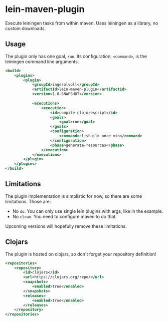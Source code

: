 # lein-maven-plugin
Execute leiningen tasks from within maven. Uses leiningen as a library, no custom downloads.

## Usage

The plugin only has one goal, `run`. Its configuration, `<command>`, is the leiningen command line arguments.

```xml
<build>
    <plugins>
        <plugin>
            <groupId>ingesolvoll</groupId>
            <artifactId>lein-maven-plugin</artifactId>
            <version>1.0-SNAPSHOT</version>
        
            <executions>
                <execution>
                    <id>compile-clojurescript</id>
                    <goals>
                        <goal>run</goal>
                    </goals>
                    <configuration>
                        <command>cljsbuild once min</command>
                    </configuration>
                    <phase>generate-resources</phase>
                </execution>
            </executions>
        </plugin>
    </plugins>
</build>
```

## Limitations

The plugin implementation is simplistic for now, so there are some limitations. Those are:
* No `do`. You can only use single lein plugins with args, like in the example. 
* No `clean`. You need to configure maven to do that.

Upcoming versions will hopefully remove these limitations.

## Clojars

The plugin is hosted on clojars, so don't forget your repository definition!

```xml
<repositories>
    <repository>
        <id>clojars</id>
        <url>https://clojars.org/repo/</url>
        <snapshots>
            <enabled>true</enabled>
        </snapshots>
        <releases>
            <enabled>true</enabled>
        </releases>
    </repository>
</repositories>
```